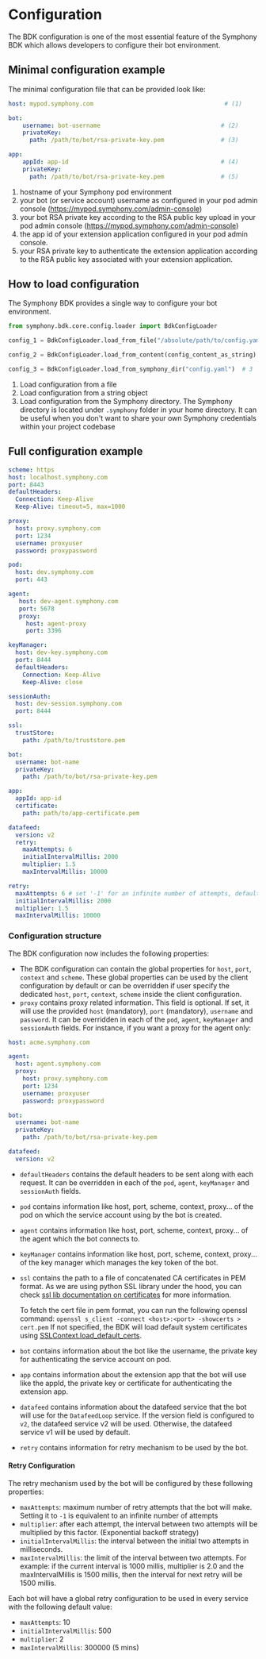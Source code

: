 # Configuration

The BDK configuration is one of the most essential feature of the Symphony BDK which allows developers to configure
their bot environment.

## Minimal configuration example
The minimal configuration file that can be provided look like:
```yaml
host: mypod.symphony.com                                     # (1)

bot:
    username: bot-username                                  # (2)
    privateKey:
      path: /path/to/bot/rsa-private-key.pem                # (3)

app:
    appId: app-id                                           # (4)
    privateKey:
      path: /path/to/bot/rsa-private-key.pem                # (5)
```
1. hostname of your Symphony pod environment
2. your bot (or service account) username as configured in your pod admin console (https://mypod.symphony.com/admin-console)
3. your bot RSA private key according to the RSA public key upload in your pod admin console (https://mypod.symphony.com/admin-console)
4. the app id of your extension application configured in your pod admin console.
5. your RSA private key to authenticate the extension application according to the RSA public key associated with your extension application.

## How to load configuration
The Symphony BDK provides a single way to configure your bot environment.

```python
from symphony.bdk.core.config.loader import BdkConfigLoader

config_1 = BdkConfigLoader.load_from_file("/absolute/path/to/config.yaml")  # 1

config_2 = BdkConfigLoader.load_from_content(config_content_as_string)  # 2

config_3 = BdkConfigLoader.load_from_symphony_dir("config.yaml")  # 3
```
1. Load configuration from a file
2. Load configuration from a string object
3. Load configuration from the Symphony directory. The Symphony directory is located under `.symphony` folder in your
   home directory. It can be useful when you don't want to share your own Symphony credentials within your project
   codebase

## Full configuration example
```yaml
scheme: https
host: localhost.symphony.com
port: 8443
defaultHeaders:
  Connection: Keep-Alive
  Keep-Alive: timeout=5, max=1000

proxy:
  host: proxy.symphony.com
  port: 1234
  username: proxyuser
  password: proxypassword

pod:
  host: dev.symphony.com
  port: 443

agent:
   host: dev-agent.symphony.com
   port: 5678
   proxy:
     host: agent-proxy
     port: 3396

keyManager:
  host: dev-key.symphony.com
  port: 8444
  defaultHeaders:
    Connection: Keep-Alive
    Keep-Alive: close

sessionAuth:
  host: dev-session.symphony.com
  port: 8444

ssl:
  trustStore:
    path: /path/to/truststore.pem

bot:
  username: bot-name
  privateKey:
    path: /path/to/bot/rsa-private-key.pem

app:
  appId: app-id
  certificate:
    path: path/to/app-certificate.pem

datafeed:
  version: v2
  retry:
    maxAttempts: 6
    initialIntervalMillis: 2000
    multiplier: 1.5
    maxIntervalMillis: 10000

retry:
  maxAttempts: 6 # set '-1' for an infinite number of attempts, default value is '10'
  initialIntervalMillis: 2000
  multiplier: 1.5
  maxIntervalMillis: 10000
```

### Configuration structure

The BDK configuration now includes the following properties:
- The BDK configuration can contain the global properties for `host`, `port`, `context` and `scheme`.
These global properties can be used by the client configuration by default or can be overridden if
user specify the dedicated `host`, `port`, `context`, `scheme` inside the client configuration.
- `proxy` contains proxy related information. This field is optional.
If set, it will use the provided `host` (mandatory), `port` (mandatory), `username` and `password`.
It can be overridden in each of the `pod`, `agent`, `keyManager` and `sessionAuth` fields.
For instance, if you want a proxy for the agent only:
```yaml
host: acme.symphony.com

agent:
  host: agent.symphony.com
  proxy:
    host: proxy.symphony.com
    port: 1234
    username: proxyuser
    password: proxypassword

bot:
  username: bot-name
  privateKey:
    path: /path/to/bot/rsa-private-key.pem

datafeed:
  version: v2
```
- `defaultHeaders` contains the default headers to be sent along with each request.
  It can be overridden in each of the `pod`, `agent`, `keyManager` and `sessionAuth` fields.
- `pod` contains information like host, port, scheme, context, proxy... of the pod on which
the service account using by the bot is created.
- `agent` contains information like host, port, scheme, context, proxy... of the agent which
the bot connects to.
- `keyManager` contains information like host, port, scheme, context, proxy... of the key
manager which manages the key token of the bot.
- `ssl` contains the path to a file of concatenated CA certificates in PEM format. As we are using python SSL library
  under the hood, you can check
  [ssl lib documentation on certificates](https://docs.python.org/3/library/ssl.html#certificates) for more information.

  To fetch the cert file in pem format, you can run the following openssl command: `openssl s_client -connect <host>:<port> -showcerts > cert.pem`
  If not specified, the BDK will load default system certificates using [SSLContext.load_default_certs](https://docs.python.org/3/library/ssl.html#ssl.SSLContext.load_default_certs).
- `bot` contains information about the bot like the username, the private key for authenticating the service account
  on pod.
- `app` contains information about the extension app that the bot will use like
the appId, the private key or certificate for authenticating the extension app.
- `datafeed` contains information about the datafeed service that the bot will use for the `DatafeedLoop` service.
If the version field is configured to `v2`, the datafeed service v2 will be used. Otherwise, the datafeed service v1
will be used by default.
- `retry` contains information for retry mechanism to be used by the bot.

#### Retry Configuration
The retry mechanism used by the bot will be configured by these following properties:
- `maxAttempts`: maximum number of retry attempts that the bot will make. Setting it to `-1` is equivalent to an infinite number of attempts
- `multiplier`: after each attempt, the interval between two attempts will be multiplied by
this factor. (Exponential backoff strategy)
- `initialIntervalMillis`: the interval between the initial two attempts in milliseconds.
- `maxIntervalMillis`: the limit of the interval between two attempts. For example: if the
current interval is 1000 millis, multiplier is 2.0 and the maxIntervalMillis is 1500 millis,
then the interval for next retry will be 1500 millis.

Each bot will have a global retry configuration to be used in every service with the following
default value:
- `maxAttempts`: 10
- `initialIntervalMillis`: 500
- `multiplier`: 2
- `maxIntervalMillis`: 300000 (5 mins)
